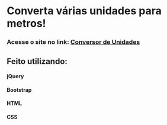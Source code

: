 
# Converta várias unidades para metros!
<h3>Acesse o site no link: <a href="https://conversor-de-unidades-ten.vercel.app/">Conversor de Unidades</a></h3>
<h2>Feito utilizando:</h2> 
<h4>jQuery</h4>
<h4>Bootstrap</h4>
<h4>HTML</h4>
<h4>CSS</h4>
